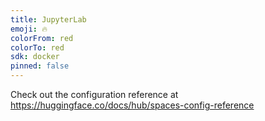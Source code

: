 ```yaml
---
title: JupyterLab
emoji: 🔥
colorFrom: red
colorTo: red
sdk: docker
pinned: false
---
```


Check out the configuration reference at https://huggingface.co/docs/hub/spaces-config-reference
